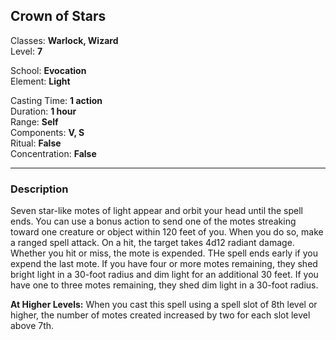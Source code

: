 ## Crown of Stars

Classes: **Warlock, Wizard**  
Level: **7**  

School: **Evocation**  
Element: **Light**  

Casting Time: **1 action**  
Duration: **1 hour**  
Range: **Self**  
Components: **V, S**  
Ritual: **False**  
Concentration: **False**  

------

### Description

Seven star-like motes of light appear and orbit your head until the spell ends. You can use a bonus action to send one of the motes streaking toward one creature or object within 120 feet of you. When you do so, make a ranged spell attack. On a hit, the target takes 4d12 radiant damage. Whether you hit or miss, the mote is expended. THe spell ends early if you expend the last mote. If you have four or more motes remaining, they shed bright light in a 30-foot radius and dim light for an additional 30 feet. If you have one to three motes remaining, they shed dim light in a 30-foot radius.

**At Higher Levels:** When you cast this spell using a spell slot of 8th level or higher, the number of motes created increased by two for each slot level above 7th.